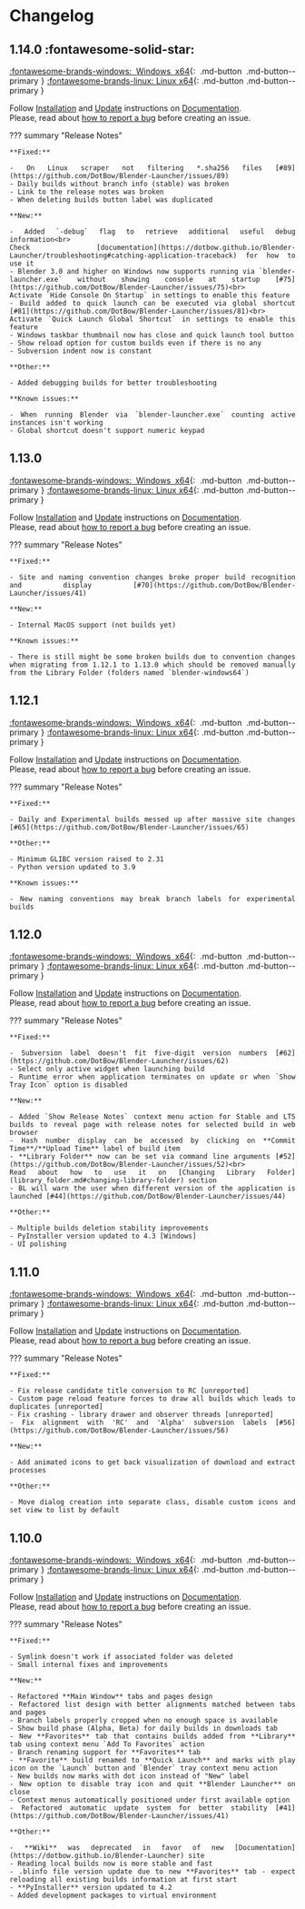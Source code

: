 <style>body {text-align: justify}</style>

# Changelog

## 1.14.0 :fontawesome-solid-star:

[:fontawesome-brands-windows: Windows x64](https://github.com/DotBow/Blender-Launcher/releases/download/v1.14.0/Blender_Launcher_v1.14.0_Windows_x64.zip){: .md-button .md-button--primary }
[:fontawesome-brands-linux: Linux x64](https://github.com/DotBow/Blender-Launcher/releases/download/v1.14.0/Blender_Launcher_v1.14.0_Linux_x64.zip){: .md-button .md-button--primary }

Follow [Installation](installation.md#installing-blender-launcher) and [Update](installation.md#updating-blender-launcher) instructions on [Documentation](https://dotbow.github.io/Blender-Launcher).<br>
Please, read about [how to report a bug](troubleshooting.md) before creating an issue.

??? summary "Release Notes"

    **Fixed:**

    - On Linux scraper not filtering *.sha256 files [#89](https://github.com/DotBow/Blender-Launcher/issues/89)
    - Daily builds without branch info (stable) was broken
    - Link to the release notes was broken
    - When deleting builds button label was duplicated

    **New:**

    - Added `-debug` flag to retrieve additional useful debug information<br>
    Check [documentation](https://dotbow.github.io/Blender-Launcher/troubleshooting#catching-application-traceback) for how to use it
    - Blender 3.0 and higher on Windows now supports running via `blender-launcher.exe` without showing console at startup [#75](https://github.com/DotBow/Blender-Launcher/issues/75)<br>
    Activate `Hide Console On Startup` in settings to enable this feature
    - Build added to quick launch can be executed via global shortcut [#81](https://github.com/DotBow/Blender-Launcher/issues/81)<br>
    Activate `Quick Launch Global Shortcut` in settings to enable this feature
    - Windows taskbar thumbnail now has close and quick launch tool button
    - Show reload option for custom builds even if there is no any
    - Subversion indent now is constant

    **Other:**

    - Added debugging builds for better troubleshooting

    **Known issues:**

    - When running Blender via `blender-launcher.exe` counting active instances isn't working
    - Global shortcut doesn't support numeric keypad

## 1.13.0

[:fontawesome-brands-windows: Windows x64](https://github.com/DotBow/Blender-Launcher/releases/download/v1.13.0/Blender_Launcher_v1.13.0_Windows_x64.zip){: .md-button .md-button--primary }
[:fontawesome-brands-linux: Linux x64](https://github.com/DotBow/Blender-Launcher/releases/download/v1.13.0/Blender_Launcher_v1.13.0_Linux_x64.zip){: .md-button .md-button--primary }

Follow [Installation](installation.md#installing-blender-launcher) and [Update](installation.md#updating-blender-launcher) instructions on [Documentation](https://dotbow.github.io/Blender-Launcher).<br>
Please, read about [how to report a bug](troubleshooting.md) before creating an issue.

??? summary "Release Notes"

    **Fixed:**

    - Site and naming convention changes broke proper build recognition and display [#70](https://github.com/DotBow/Blender-Launcher/issues/41)

    **New:**

    - Internal MacOS support (not builds yet)

    **Known issues:**

    - There is still might be some broken builds due to convention changes when migrating from 1.12.1 to 1.13.0 which should be removed manually from the Library Folder (folders named `blender-windows64`)

## 1.12.1

[:fontawesome-brands-windows: Windows x64](https://github.com/DotBow/Blender-Launcher/releases/download/v1.12.1/Blender_Launcher_v1.12.1_Windows_x64.zip){: .md-button .md-button--primary }
[:fontawesome-brands-linux: Linux x64](https://github.com/DotBow/Blender-Launcher/releases/download/v1.12.1/Blender_Launcher_v1.12.1_Linux_x64.zip){: .md-button .md-button--primary }

Follow [Installation](installation.md#installing-blender-launcher) and [Update](installation.md#updating-blender-launcher) instructions on [Documentation](https://dotbow.github.io/Blender-Launcher).<br>
Please, read about [how to report a bug](troubleshooting.md) before creating an issue.

??? summary "Release Notes"

    **Fixed:**

    - Daily and Experimental builds messed up after massive site changes [#65](https://github.com/DotBow/Blender-Launcher/issues/65)

    **Other:**

    - Minimum GLIBC version raised to 2.31
    - Python version updated to 3.9

    **Known issues:**

    - New naming conventions may break branch labels for experimental builds

## 1.12.0

[:fontawesome-brands-windows: Windows x64](https://github.com/DotBow/Blender-Launcher/releases/download/v1.12.0/Blender_Launcher_v1.12.0_Windows_x64.zip){: .md-button .md-button--primary }
[:fontawesome-brands-linux: Linux x64](https://github.com/DotBow/Blender-Launcher/releases/download/v1.12.0/Blender_Launcher_v1.12.0_Linux_x64.zip){: .md-button .md-button--primary }

Follow [Installation](installation.md#installing-blender-launcher) and [Update](installation.md#updating-blender-launcher) instructions on [Documentation](https://dotbow.github.io/Blender-Launcher).<br>
Please, read about [how to report a bug](troubleshooting.md) before creating an issue.

??? summary "Release Notes"

    **Fixed:**

    - Subversion label doesn't fit five-digit version numbers [#62](https://github.com/DotBow/Blender-Launcher/issues/62)
    - Select only active widget when launching build
    - Runtime error when application terminates on update or when `Show Tray Icon` option is disabled

    **New:**

    - Added `Show Release Notes` context menu action for Stable and LTS builds to reveal page with release notes for selected build in web browser
    - Hash number display can be accessed by clicking on **Commit Time**/**Upload Time** label of build item
    - **Library Folder** now can be set via command line arguments [#52](https://github.com/DotBow/Blender-Launcher/issues/52)<br>
    Read about how to use it on [Changing Library Folder](library_folder.md#changing-library-folder) section
    - BL will warn the user when different version of the application is launched [#44](https://github.com/DotBow/Blender-Launcher/issues/44)

    **Other:**

    - Multiple builds deletion stability improvements
    - PyInstaller version updated to 4.3 [Windows]
    - UI polishing

## 1.11.0

[:fontawesome-brands-windows: Windows x64](https://github.com/DotBow/Blender-Launcher/releases/download/v1.11.0/Blender_Launcher_v1.11.0_Windows_x64.zip){: .md-button .md-button--primary }
[:fontawesome-brands-linux: Linux x64](https://github.com/DotBow/Blender-Launcher/releases/download/v1.11.0/Blender_Launcher_v1.11.0_Linux_x64.zip){: .md-button .md-button--primary }

Follow [Installation](installation.md#installing-blender-launcher) and [Update](installation.md#updating-blender-launcher) instructions on [Documentation](https://dotbow.github.io/Blender-Launcher).<br>
Please, read about [how to report a bug](troubleshooting.md) before creating an issue.

??? summary "Release Notes"

    **Fixed:**

    - Fix release candidate title conversion to RC [unreported]
    - Custom page reload feature forces to draw all builds which leads to duplicates [unreported]
    - Fix crashing - library drawer and observer threads [unreported]
    - Fix alignment with 'RC' and 'Alpha' subversion labels [#56](https://github.com/DotBow/Blender-Launcher/issues/56)

    **New:**

    - Add animated icons to get back visualization of download and extract processes

    **Other:**

    - Move dialog creation into separate class, disable custom icons and set view to list by default

## 1.10.0

[:fontawesome-brands-windows: Windows x64](https://github.com/DotBow/Blender-Launcher/releases/download/v1.10.0/Blender_Launcher_v1.10.0_Windows_x64.zip){: .md-button .md-button--primary }
[:fontawesome-brands-linux: Linux x64](https://github.com/DotBow/Blender-Launcher/releases/download/v1.10.0/Blender_Launcher_v1.10.0_Linux_x64.zip){: .md-button .md-button--primary }

Follow [Installation](installation.md#installing-blender-launcher) and [Update](installation.md#updating-blender-launcher) instructions on [Documentation](https://dotbow.github.io/Blender-Launcher).<br>
Please, read about [how to report a bug](troubleshooting.md) before creating an issue.

??? summary "Release Notes"

    **Fixed:**

    - Symlink doesn't work if associated folder was deleted
    - Small internal fixes and improvements

    **New:**

    - Refactored **Main Window** tabs and pages design
    - Refactored list design with better alignments matched between tabs and pages
    - Branch labels properly cropped when no enough space is available
    - Show build phase (Alpha, Beta) for daily builds in downloads tab
    - New **Favorites** tab that contains builds added from **Library** tab using context menu `Add To Favorites` action
    - Branch renaming support for **Favorites** tab
    - **Favorite** build renamed to **Quick Launch** and marks with play icon on the `Launch` button and `Blender` tray context menu action
    - New builds now marks with dot icon instead of "New" label
    - New option to disable tray icon and quit **Blender Launcher** on close
    - Context menus automatically positioned under first available option
    - Refactored automatic update system for better stability [#41](https://github.com/DotBow/Blender-Launcher/issues/41)

    **Other:**

    - **Wiki** was deprecated in favor of new [Documentation](https://dotbow.github.io/Blender-Launcher) site
    - Reading local builds now is more stable and fast
    - .blinfo file version update due to new **Favorites** tab - expect reloading all existing builds information at first start
    - **PyInstaller** version updated to 4.2
    - Added development packages to virtual environment
